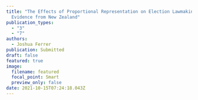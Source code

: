 ```yaml
---
title: "The Effects of Proportional Representation on Election Lawmaking:
  Evidence from New Zealand"
publication_types:
  - "3"
  - "7"
authors:
  - Joshua Ferrer
publication: Submitted
draft: false
featured: true
image:
  filename: featured
  focal_point: Smart
  preview_only: false
date: 2021-10-15T07:24:18.043Z
---
```


